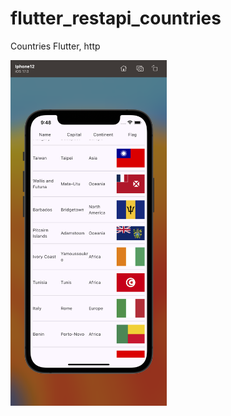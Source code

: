 # flutter_restapi_countries

Countries
 Flutter, http



 <p float="left">
  <img src="1.png" width="250" /> 
</p>
